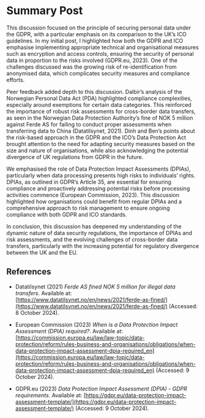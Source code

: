 # Summary Post

This discussion focused on the principle of securing personal data under the GDPR, with a particular emphasis on its comparison to the UK’s ICO guidelines. In my initial post, I highlighted how both the GDPR and ICO emphasise implementing appropriate technical and organisational measures such as encryption and access controls, ensuring the security of personal data in proportion to the risks involved (GDPR.eu, 2023). One of the challenges discussed was the growing risk of re-identification from anonymised data, which complicates security measures and compliance efforts.

Peer feedback added depth to this discussion. Dalbir’s analysis of the Norwegian Personal Data Act (PDA) highlighted compliance complexities, especially around exemptions for certain data categories. This reinforced the importance of robust risk assessments for cross-border data transfers, as seen in the Norwegian Data Protection Authority’s fine of NOK 5 million against Ferde AS for failing to conduct proper assessments when transferring data to China (Datatilsynet, 2021). Dinh and Ben’s points about the risk-based approach in the GDPR and the ICO’s Data Protection Act brought attention to the need for adapting security measures based on the size and nature of organisations, while also acknowledging the potential divergence of UK regulations from GDPR in the future.

We emphasised the role of Data Protection Impact Assessments (DPIAs), particularly when data processing presents high risks to individuals’ rights. DPIAs, as outlined in GDPR’s Article 35, are essential for ensuring compliance and proactively addressing potential risks before processing activities commence (European Commission, 2023). This discussion highlighted how organisations could benefit from regular DPIAs and a comprehensive approach to risk management to ensure ongoing compliance with both GDPR and ICO standards.

In conclusion, this discussion has deepened my understanding of the dynamic nature of data security regulations, the importance of DPIAs and risk assessments, and the evolving challenges of cross-border data transfers, particularly with the increasing potential for regulatory divergence between the UK and the EU.

## References

- Datatilsynet (2021) *Ferde AS fined NOK 5 million for illegal data transfers*. Available at: [https://www.datatilsynet.no/en/news/2021/ferde-as-fined/](https://www.datatilsynet.no/en/news/2021/ferde-as-fined/) (Accessed: 8 October 2024).

- European Commission (2023) *When is a Data Protection Impact Assessment (DPIA) required?*. Available at: [https://commission.europa.eu/law/law-topic/data-protection/reform/rules-business-and-organisations/obligations/when-data-protection-impact-assessment-dpia-required_en](https://commission.europa.eu/law/law-topic/data-protection/reform/rules-business-and-organisations/obligations/when-data-protection-impact-assessment-dpia-required_en) (Accessed: 9 October 2024).

- GDPR.eu (2023) *Data Protection Impact Assessment (DPIA) - GDPR requirements*. Available at: [https://gdpr.eu/data-protection-impact-assessment-template/](https://gdpr.eu/data-protection-impact-assessment-template/) (Accessed: 9 October 2024).
